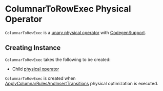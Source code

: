 # ColumnarToRowExec Physical Operator

`ColumnarToRowExec` is a [unary physical operator](UnaryExecNode.md) with [CodegenSupport](CodegenSupport.md).

## Creating Instance

`ColumnarToRowExec` takes the following to be created:

* <span id="child"> Child [physical operator](SparkPlan.md)

`ColumnarToRowExec` is created when [ApplyColumnarRulesAndInsertTransitions](../physical-optimizations/ApplyColumnarRulesAndInsertTransitions.md) physical optimization is executed.
